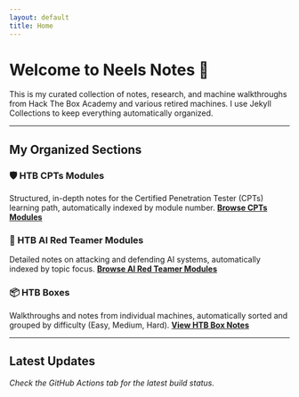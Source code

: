 ```yaml
---
layout: default
title: Home
---
```


# Welcome to Neels Notes 🧠

This is my curated collection of notes, research, and machine walkthroughs from Hack The Box Academy and various retired machines. I use Jekyll Collections to keep everything automatically organized.

---

## My Organized Sections

### 🛡️ HTB CPTs Modules
Structured, in-depth notes for the Certified Penetration Tester (CPTs) learning path, automatically indexed by module number.
[**Browse CPTs Modules**](/cpts/)

### 🤖 HTB AI Red Teamer Modules
Detailed notes on attacking and defending AI systems, automatically indexed by topic focus.
[**Browse AI Red Teamer Modules**](/ai/)

### 📦 HTB Boxes
Walkthroughs and notes from individual machines, automatically sorted and grouped by difficulty (Easy, Medium, Hard).
[**View HTB Box Notes**](/boxes/)

---

## Latest Updates

*Check the GitHub Actions tab for the latest build status.*

